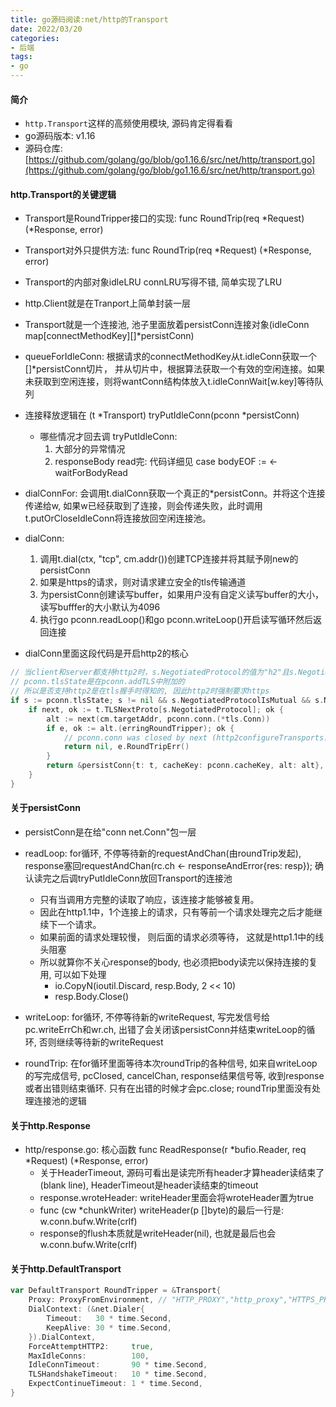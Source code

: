 ```yaml
---
title: go源码阅读:net/http的Transport
date: 2022/03/20
categories: 
- 后端
tags:
- go
---
```


#### 简介
* `http.Transport`这样的高频使用模块, 源码肯定得看看
* go源码版本: v1.16
* 源码仓库: [https://github.com/golang/go/blob/go1.16.6/src/net/http/transport.go](https://github.com/golang/go/blob/go1.16.6/src/net/http/transport.go)


#### http.Transport的关键逻辑
* Transport是RoundTripper接口的实现: func RoundTrip(req *Request) (*Response, error)

* Transport对外只提供方法: func RoundTrip(req *Request) (*Response, error)

* Transport的内部对象idleLRU connLRU写得不错, 简单实现了LRU

* http.Client就是在Tranport上简单封装一层

* Transport就是一个连接池, 池子里面放着persistConn连接对象(idleConn map[connectMethodKey][]*persistConn)

* queueForIdleConn: 根据请求的connectMethodKey从t.idleConn获取一个[]*persistConn切片， 并从切片中，根据算法获取一个有效的空闲连接。如果未获取到空闲连接，则将wantConn结构体放入t.idleConnWait[w.key]等待队列

* 连接释放逻辑在 (t *Transport) tryPutIdleConn(pconn *persistConn)
    - 哪些情况才回去调 tryPutIdleConn:
        1. 大部分的异常情况
        2. responseBody read完: 代码详细见 case bodyEOF := <-waitForBodyRead

* dialConnFor: 会调用t.dialConn获取一个真正的*persistConn。并将这个连接传递给w, 如果w已经获取到了连接，则会传递失败，此时调用t.putOrCloseIdleConn将连接放回空闲连接池。

* dialConn: 
    1. 调用t.dial(ctx, "tcp", cm.addr())创建TCP连接并将其赋予刚new的persistConn
    2. 如果是https的请求，则对请求建立安全的tls传输通道
    3. 为persistConn创建读写buffer，如果用户没有自定义读写buffer的大小，读写bufffer的大小默认为4096
    4. 执行go pconn.readLoop()和go pconn.writeLoop()开启读写循环然后返回连接

* dialConn里面这段代码是开启http2的核心
```go
// 当client和server都支持http2时，s.NegotiatedProtocol的值为"h2"且s.NegotiatedProtocolIsMutual的值为true
// pconn.tlsState是在pconn.addTLS中附加的
// 所以是否支持http2是在tls握手时得知的, 因此http2时强制要求https
if s := pconn.tlsState; s != nil && s.NegotiatedProtocolIsMutual && s.NegotiatedProtocol != "" {
    if next, ok := t.TLSNextProto[s.NegotiatedProtocol]; ok {
        alt := next(cm.targetAddr, pconn.conn.(*tls.Conn))
        if e, ok := alt.(erringRoundTripper); ok {
            // pconn.conn was closed by next (http2configureTransports.upgradeFn).
            return nil, e.RoundTripErr()
        }
        return &persistConn{t: t, cacheKey: pconn.cacheKey, alt: alt}, nil
    }
}
```


#### 关于persistConn
* persistConn是在给"conn net.Conn"包一层

* readLoop: for循环, 不停等待新的requestAndChan(由roundTrip发起), response塞回requestAndChan(rc.ch <- responseAndError{res: resp}); 确认读完之后调tryPutIdleConn放回Transport的连接池
    - 只有当调用方完整的读取了响应，该连接才能够被复用。
    - 因此在http1.1中，1个连接上的请求，只有等前一个请求处理完之后才能继续下一个请求。
    - 如果前面的请求处理较慢， 则后面的请求必须等待， 这就是http1.1中的线头阻塞
    - 所以就算你不关心response的body, 也必须把body读完以保持连接的复用, 可以如下处理
        + io.CopyN(ioutil.Discard, resp.Body, 2 << 10)
        + resp.Body.Close()

* writeLoop: for循环, 不停等待新的writeRequest, 写完发信号给pc.writeErrCh和wr.ch, 出错了会关闭该persistConn并结束writeLoop的循环, 否则继续等待新的writeRequest

* roundTrip: 在for循环里面等待本次roundTrip的各种信号, 如来自writeLoop的写完成信号, pcClosed, cancelChan, response结果信号等, 收到response或者出错则结束循环. 只有在出错的时候才会pc.close; roundTrip里面没有处理连接池的逻辑



#### 关于http.Response
* http/response.go: 核心函数 func ReadResponse(r *bufio.Reader, req *Request) (*Response, error)
    - 关于HeaderTimeout, 源码可看出是读完所有header才算header读结束了(blank line), HeaderTimeout是header读结束的timeout
    - response.wroteHeader: writeHeader里面会将wroteHeader置为true
    - func (cw *chunkWriter) writeHeader(p []byte)的最后一行是: w.conn.bufw.Write(crlf)
    - response的flush本质就是writeHeader(nil), 也就是最后也会w.conn.bufw.Write(crlf)


#### 关于http.DefaultTransport
```go
var DefaultTransport RoundTripper = &Transport{
    Proxy: ProxyFromEnvironment, // "HTTP_PROXY","http_proxy","HTTPS_PROXY","https_proxy","NO_PROXY","no_proxy"
    DialContext: (&net.Dialer{
        Timeout:   30 * time.Second,
        KeepAlive: 30 * time.Second,
    }).DialContext,
    ForceAttemptHTTP2:     true,
    MaxIdleConns:          100,
    IdleConnTimeout:       90 * time.Second,
    TLSHandshakeTimeout:   10 * time.Second,
    ExpectContinueTimeout: 1 * time.Second,
}
```
